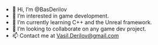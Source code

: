 - 👋 Hi, I’m @BasDerilov
- 👀 I’m interested in game development.
- 🌱 I’m currently learning C++ and the Unreal framework.
- 💞️ I’m looking to collaborate on any game dev project.
- 📫 Contact me at Vasil.Derilov@gmail.com

<!---
BasDerilov/BasDerilov is a ✨ special ✨ repository because its `README.md` (this file) appears on your GitHub profile.
You can click the Preview link to take a look at your changes.
--->
